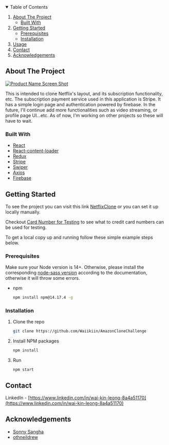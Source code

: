 <!-- TABLE OF CONTENTS -->
<details open="open">
  <summary>Table of Contents</summary>
  <ol>
    <li>
      <a href="#about-the-project">About The Project</a>
      <ul>
        <li><a href="#built-with">Built With</a></li>
      </ul>
    </li>
    <li>
      <a href="#getting-started">Getting Started</a>
      <ul>
        <li><a href="#prerequisites">Prerequisites</a></li>
        <li><a href="#installation">Installation</a></li>
      </ul>
    </li>
    <li><a href="#usage">Usage</a></li>
    <li><a href="#contact">Contact</a></li>
    <li><a href="#acknowledgements">Acknowledgements</a></li>
  </ol>
</details>



<!-- ABOUT THE PROJECT -->
## About The Project

[![Product Name Screen Shot][product-screenshot]](Product)

This is intended to clone Netflix's layout, and its subscription functionality, etc. The subscription payment service used in this application is Stripe. It has a simple login page and authentication powered by firebase. In the future, I'll continue add more functionalities such as video streaming, or profile page UI...etc. As of now, I'm working on other projects so these will have to wait.

### Built With
* [React](https://reactjs.org/)
* [React-content-loader](https://github.com/danilowoz/react-content-loader)
* [Redux](https://redux.js.org/)
* [Stripe](https://stripe.com/en-ca)
* [Swiper](https://moment.github.io/luxon/#/)
* [Axios](https://axios-http.com/)
* [Firebase](https://firebase.google.com/)

<!-- GETTING STARTED -->
## Getting Started
To see the project you can visit this link [NetflixClone](https://netflix-clone-072021.web.app/) or you can set it up locally manually.

Checkout [Card Number for Testing](https://stripe.com/docs/testing) to see what to credit card numbers can be used for testing.

To get a local copy up and running follow these simple example steps below.

### Prerequisites
Make sure your Node version is 14+. Otherwise, please install the corresponding [node-sass version](https://www.npmjs.com/package/node-sass) according to the documentation, otherwise it will throw some errors.

* npm
  ```sh
  npm install npm@14.17.4 -g
  ```

### Installation

1. Clone the repo
   ```sh
   git clone https://github.com/Waiikiin/AmazonCloneChallenge
   ```
2. Install NPM packages
   ```sh
   npm install
   ```
3. Run
    ```JS
    npm start
    ```

<!-- CONTACT -->
## Contact

LinkedIn - [https://www.linkedin.com/in/wai-kin-leong-8a4a51170](https://www.linkedin.com/in/wai-kin-leong-8a4a51170) 

<!-- ACKNOWLEDGEMENTS -->
## Acknowledgements
* [Sonny Sangha](https://www.youtube.com/user/ssangha32)
* [othneildrew](https://github.com/othneildrew/Best-README-Template)

<!-- MARKDOWN LINKS & IMAGES -->
[product-screenshot]: images/NetflixCloneAnimation.gif
